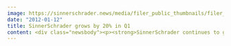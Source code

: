 ```yaml
---
image: https://sinnerschrader.news/media/filer_public_thumbnails/filer_public/87/eb/87eb182c-ae08-4b05-bd08-50df4e2aabd2/varfoldersdjk8pxf42x64d8fxslz8jcc8fc0000gnttmpx1wehm__480x288_q85_crop_subsampling-2_upscale.jpg
date: "2012-01-12"
title: SinnerSchrader grows by 20% in Q1
content: <div class="newsbody"><p><strong>SinnerSchrader continues to grow by more than 20 per cent in the 1st quarter of 2011/2012 / Profit development on target / Goals for the 2011/2012 financial year confirm</strong></p><p>SinnerSchrader had a successful start to the 2011/2012 financial year. In the 1st quarter of 2011/2012 (1 September to 30 November 2011) the digital agency group earned net revenue of Euro 9.3 million, the first time this figure has exceeded Euro 9 million in a quarter. This means that the<br/>dynamic expansion of the business volume, started in the spring of 2010, has continued in this quarter&#58; the growth rate of 20.9 per cent in comparison to the previous year was more than 20 per cent for the sixth time in succession. In comparison to the preceding 4th quarter of 2010/2011, revenue has risen by 11.9 per cent.</p><p>SinnerSchrader continued to profit from the strong demand for services in the fields of e-commerce, digital marketing and online media. Demand appears to be unaffected by the continuing debt crisis and SinnerSchrader acquired five new clients in the Interactive Marketing segment in the period of the report, in particular from the Retail &amp; Consumer Goods sector. SinnerSchrader expects two of these new clients to generate more than Euro 1 million each.</p><p>As planned, the operating result (EBITA), at just under Euro 0.7 million, was well below the EBITA of the 1st quarter of 2010/2011, which was Euro 1.2 million. The growth-related financial pressures, comparatively high marketing costs, and the fact that an exceedingly positive 1st quarter in the previous year in the media line of business could not be repeated are the main factors in this EBITA development. Overrunning costs in an ongoing fixed-price project have also prevented the operating result from greatly surpassing the result planned for the quarter of the report.</p><p>The net income amounted to just under Euro 0.3 million or 2.3 cents per share.</p><p>Against the background of what has been achieved in the 1st quarter, SinnerSchrader is confirming the forecasts for the year as a whole&#58; increasing revenue to at least Euro 35.5 million, improving EBITA by 25 per cent to more than Euro 3.25 million, and increasing the net profit by 33 per cent to Euro 1.7 million. In view of the above-mentioned problem in a fixed-price project that has not yet been completed, tension with regard to the predicted profit has heightened markedly.</p><p>As of 30 November 2011, the business dynamics have led to far more funds being tied up in the working capital and thus to a fall in liquid funds of Euro 1.8 million, to Euro 3.9 million. The fall was so considerable because the Group's major corporate clients were slow to pay on 30 November due to their year-end planning. As of 31 December 2011, however, the liquid funds were back at Euro 4.6 million, in spite of a dividend payment of Euro 1.1 million in the interim.</p><p>The shareholders' equity rate on the balance sheet date of 30 November 2011 was unchanged in comparison to 31 August 2011, at 59.4 per cent. At the end of the quarter of this report, the SinnerSchrader Group had 419 employees, 19 more than on 31 August 2011.</p><p>The complete quarterly report can be downloaded today from 1 p.m. at <a href="www.sinnerschrader.ag/s2ir/en/5091.html">www.sinnerschrader.ag/s2ir/en/5091.html</a>.</p></div>
---
```

